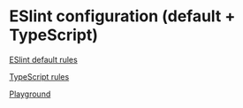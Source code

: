 # ESlint configuration (default + TypeScript)

[ESlint default rules](https://eslint.org/docs/latest/rules/)

[TypeScript rules](https://typescript-eslint.io/rules/)

[Playground](https://typescript-eslint.io/play/#ts=5.2.2&fileType=.ts&code=MYewdgzgLgBA%2BgQwFw2gJwJZgOYwLwwAGAEgKYA25IIMAJAN4CsAvgO4hrkAmhA3ALAAoIaEiw4AIxRgArgFsJpNAG0AuvhjKAjABoYAJj0BmPQBZVA4YID01mAHEAZl1wQujmFwiPs5GACsvRwBrbH8YcjcfCP8IAAsXT29ccPdsCE9cdwhcLOTnHPC4hGDwtz9sNNQYBCCaqJhsAryfBEbG5tQqt1xnVyrHHK7GrkaRcGh4YGl5RRV1AmUABj1dAwsYISEIVgwoYDiYAApJADpyUhwoOIBKGHohAEhgBAhSGC0UB8FHx4k0UglSyPZhPLikRwIGTkKBfJ5-AFAp6gwTMIA&eslintrc=N4KABGBECmAeAu0B2ATAzpAXFaaA2AlkvJgE7QDGA9gLY3IrQqQA04UpArnrlmKBAgB6IWAAKVNGgIAjHmAAOpKnOg007CJCRUAtAEMA7voLxdRXXipUFfANqRjpJJAC6bQVB27qSNPH1iXRkifVIAT104JVxpKhdsBycXd00vPV9-Lgp4KlJdcnhOZ3sYUmVSNw9BbT0UTgVCCn1EcxoFPPgMRMcwlOqtbyRoQ10kFoIAN2gx%2BMz4bNzKnuhyvKq02t0lWgI0GbhKTiWC6CKSnuSNzy39vAAzH1oFMOhSq9Sb704kGioUAj3AhMSzWBRPVCmAjxUqrCrXGrfJDkfQUAAW%2BlUoJs7z6CMGeh%2BaH09xmNng0PGeB8GKIRAA5vY0lorgNBAJPDUAcS8FZDABBUimNH0CkUADyClWLTy3TA930eH2zLAAF80p9EYSkJx9ihtkLJi0ZhQ8PopLp6DQZKs5Uk8ZqCbofrqQUbSHaVb0SmyIBzOVAwvS5ZBFXhWCqtEG0ABJek6chiFqIC5QAB6AH0IwGtO6Q1ZmuHfTU83GE9Ak-AUwl01ni1pmpx6Wj4ABRNYevih3msHNgSNQRhZTg5YpMQWkfThMt5CvJ1Y1yCZ7M5yAEeOzgBKuHgAGVZIQkMG%2BAqldAVerPI70s79sFoPdZ7pGEDhkyA2V4cX-ZzIPcfjklJygsnDQPWUCmua%2BzAVwYEDpA7oEJiPAwaB4HdnyABy%2Bj0CgrawB0pBdCeirKgGl6CNekDkAAjpwBDkAYuQ0AQFDOgoKDGna3ouCw-YBj%2BNxhlQhhiMoUpEcCqHnuRGpsiIYC7k29I7kBmyohQsR5NsJidokXqsiqgk1Cp8AAOrClQxy7mcfAgXBfaQPs5mWccADitnYPZ6HII%2BpCaQAYnkADCZpSAAsmoNp6WA9kXnJ6lrKMMj-JE-jhDwkBgJceJ8aGaBjNATBMPiUByFQFAANa6Gg1BSvq7q4iUVHNPQeDNPsTW8fwXrCYY9jXloOwSRSvDYNo0DTJUxZrhu5AACI7osxQMiRZ4zeu5ZuVYMikXZsEbXN0Axu0nTSWkqotfoCimIqBAAF4gtQdDIMR2VgPaPqBngxjhBgfHGZAh5vNgwCqjN5VVXwYMXS1YUFaKaL-AVrq6PAaJ7FlPRUPc9y9oDvl5IFIXwwFwJ4Oga37DNcCaQo8CRejyMDbDbKQM9jRwKY4Tvr%2BhkCfBND6LAfAAKzxVebOZHsiBBIUxQ1g4cLrADXoLNALQAKqoA%2BRDjmg2toFKFCAsCzBebBrObNL-ivWjGPcTjeMtcUeA8zlX2QDQ3AUr27PxNItvEKVkAvvoPs%2BOaIMfZ%2B6xUWHEcdTMYXwLCHYhwneBmC8k40JY5qpys6fx1QZg6AEFIwtjuMh9ANF13XadflAaBC0RIf-kgbHjPQlotOiq3V87bOd2x6WZUPIf0soDQghpWn5C8DHcayUCmQAQg%2Bs42anVH0pwYT6n55iKzxIcEPqjBIBlMulE75-6jwR7o3fNdURfffwOir-D5sdJmIwSCk5K5%2BCbirb6v0MBUSsPSViioDBSE2vQIINhpRLEdjXPKwwpohyFrAHw8NcDbFWLoIEE8Y6r0BngvgAAmQ65Z8IxEQQHfaoErY3Dwc%2BaA9M0RdXxl6ah2AAAs7CaicOBivXKPUPyCLAKLAADPImaaBKoEAUOvM0SBKoABk9ZylPNTL0Ki1HBVoMg4iFs2GeEumzcRejiH5FHiAn%2BvYjLwRjDGAKrZpLoVkQAZiUfxVcxj1GaJ0Xo1hYEgkfhCaYl6xBzqyUlpsThwxbb6kLHgXaVVJFfSocLPgfjRFaE4TnHCuTur5JFtgIp1iqKcP8MacxGC8aqxkQU7AABGcWdTbE%2BwIMDJ48SzDj2jp9bqTkAjlBBJDSqIdhijGaLYIuzdAYLJjGgYK11IkzSWRszCIwdlenWZs66%2BE6YgLtINLwIwNlbIUOc7hIDKzVi7CuG4ey0AHMMI8%2BmlIXkLjebs66%2ByRi-MuQNGaw1VijUSYIGxmxvCKhhWAyoVEkXlCnBCYcOR1iT3RXoEI8BDB7DGZAe%2BbTfx9UhV6Ig8A-E0IABJ0sicUm8mTViovmRkKOXCgETBYfitm3hfD-mkEeAwSUuWUqEryESSZyCgMsQ5X88Q3bimGPudoPAFU4SpjJeFBLsVUHIQ4e%2BRrfAUh1GS81wq6jQB4K0RqKy452ufFMU4KlqkUIdG6h1d55apnGfwj8fVWxnhjHjbABiDUQARV8PQah6bux9Xk3qcqfntHgOELZX9eHRtIrGtURqk3ZtIQBZxk8ZU1GpT0MIyhDABQrUBP25pwhdybV3CFeU21d0ZkjSmeV5iLFlH7JxLa8oqWGMAvInbAIsJmlOtBeR%2B3M0nWcFM-0oCIzXS3Ddto3Bsq2KWtKFdWLBALHMoViLE00TGNwcMQqwAKU1vsMADd640TAEQW2%2BgUA3qiEaR9MdlbTWkVSjNMZITkByPqo93g4Cy31OMCk0xpXgZuLTJ5LbEiuHg4mhAk5ghEHNqm-oAHENEZSiajWSBI7%2BBcdWrQhN-LQCCqQbRVBYGFklNKVAcK40lsI-ofONpgNmrfn64TNU1AED4Ua%2B4VgJgSsAQQIW4nyWSYA-SHa8CoKbUYxh38WG-mCo%2Bnh3pAG1ONFYqYJ4qwTZVxjhSozUYM00o-NRnggQjkfm5H1AAKkms0iBdxIyIhiVA%2BqZo6mtJy5VyiFiD1ipbSzCa2g2ZNmYHTKg9ourA4DHgsA4F4HXiRhk%2BjC34Yy4QEEk1FRcqNUQQZz1mmGcBptWcALUyQEgNVogQGP7o0xvlkNv5PmmL8CBXFywUtWMNW60wy7ZtK2Lm6s0YndDOuc1p9LG3-XtfTXyTjOIEtHZEruElebWVpa1KCYYF6KqVRady%2B7DrIiAnk%2BtsE5au6NbdULbj964sxQk601zg4ziUHgOKGQAAraHlX1pehY5pSbDGC3I4-J18gHnfw4%2BgBOKcUHGCwDGvKQt9DZyhSgmTB1KAoNQkVAANUVKBJHhjsdHUWgqH2rO8Ds7g7dp0LEyf6lQTO0HmnweAz6ruHCFYYPFS7tHbyXpp5WQUFc6r3ss4EAQdIeMh2uflkwvERa-LK0U7PDr-pNUFguKNcMekxoMnxABFbsHr20mIH1NWMIKavdO8OaN4PoxR7-YAws3QKgEewdD266PhhJwKAkhU738QKoBGpKp9TURarXTJaB17WeGse3I%2Bl0v1JcBLJtbtu7ZS84okQUb0bTGoDDQ50W%2BNDeBdGz74x2XGb2MnYUPye4KYmZNhbAJ4tbqdi5Ej%2Bl8ggCzS47bxDyAMh6J66QNtXLSobsLYA%2BQL1NUXiaW4sXo15AsisV91EAiZ1je-lv0lnIPPw5Z0Yc-0G4MvRv5Cg5BMDYS4Q-5ETa7C43iAH34gjQqSTk5e7t5eyxD6AqRArRI1Cx7Q4YFejwHZpvLVYwHAH6hoDtoBDepIGb70BSBoHRy9bKIOrQ54pQB9ZQFbCBp0b6at4gbpw9o-RThQJuq1RCj0zOikAabX7CF1ygQq4vbIF9RQYKqvRoi4Dk5xTsHeBoAYgoAiR8IKHua4YQw75Wr767SH6Y6c6-hIy3zjTjoLq0pHQaqM4Uh3T3QCo1gxrVbaF-oiSnB34kFjAK5X5rYAb%2B4RCO5urowNqWBLaTiSGhHpY-AvgnymBfYAbJG2jUCMScRHimrS6vY-DDDFR%2B4LgB7pFJE6h6iP5MJxBKo7a-yVGuiPyYgHYJ4ZF3CxCRw9jl6FGdEWjNDXa9FGqugoQFQczHAgiVTQCB5nwAwwBIB%2BTEykA04RRRQHrKo95OijFdG%2BCDGREdFMEDEBzTZLAVF3Y7EWg16F7nHbH9EFSKoK4HFJH3GnDnCny2oAbbarbwhGqTBUAXzoZD58j8hoC7gVxqCvRH6CZurJAMhDJtbXrpZXb5q8G-FszYE5A1ThboyBCkZB4YkPbfEFFUTxAzDuh8pr4eEOKxFvhIlYESQyj5DcG-BQlVo3I4JUQxCkjMlJTdFZKohXoNEhzckkLzD6Gb5DinErRHhdhhjvI1AE7bh-qbx%2BSE4t6eFVbsGin5BSnLRCiyn0lDTkA8k1FknEBIQgIx6MlnFGkd4mkkI9xPTXTnAzAa4NC3H2kPiOmcD0BAGxEph5bClckOn5CYlmAYgFQiSnwfBsw6kx7w7Q7n4oj4lnwhnemLzKAsQBrQBx5mCgYhGrLnaZrJrbh5nQlz6bDxmn5wABnSgWFkYimhn%2BHZxhDlKemQDxlGwpkdnxmIDarGgdl0SlwzCd7PE1CTgAiUGxxgb5SFQlEhy0T0SMRGAmCFzBlsxLkMQzA-CsT-AzA1kEQdlbmMThDkyplSGbBoCdAZa-6NnIEE5bKdSWEqo3AE4W5UkgK7idDRaOHliRQg7fntwvkzRWjRS7jkHCxAUw6kCMArYDgEhvjgRuZFgIXbr9KcwKkxIMiZQDjXIYQXbcJtm%2B5uQzxa5C7H43DXlES6DTF-TjlaDUVmB5gMUtwX5PRmJsn3kQKCEhwBHrnBp5TEikh8XhDWgmpcIiFqKe4klsx5gx50a5DLIbmbDhD-D6ASkTScnySiDaJThWTwBgAABkYA7GQsVYDIiUk4kQMgk4VUZwhUhgwMml2CnKVE9aWKtlgpDlRsqIyWglHJblbMHlkQTB5ijlzl7J-sfgMsUJ7lfJOcyA6ePaBUxRjAzAyBJ5bGeQGiT268qUFZWxgYfJvlJshp3FgMNoapvmVKE%2B8Wc23eVEsy5%2Bfl5VAV3YkCIcXlmk9uGUZKq8kAnS8AMgW6wJF2OF0AuidJDVR6rWImuROm-VUiHVghlo-SzlLUZiImpV-lcxm%2BVVs4v5oadVs2GhlFNQc1vV%2BRA1KcIcExD%2B%2BBaUF%2Bu1A1rlaKbMuhZgBYHhmlj1tcElt1dpf4AE-JLVZVjIvRWCk0QVmw9hdGmSkq%2B84VCykV3F0Vgcssu8I8za8QOkiqEVesmlNsmNU8yAy29uYQYNL1y1JIKY582qtmZg9afhwMtlGsQp7VNo0gjA58OswckNUAAQMgY2Nwl2pg6IT50cnSM0rOQoyE0AH5xFLBnSR6cOaA%2BCw5iAyVXpppuhnAqgIcdFVNbVe1suJ1piVgNYaunmW85AFtTmMaoF%2B5XYLESAamvpWF30Bm40QGoEbB51WgdFhgeQpBz1JtlCXoB16%2BDVM0tN9V1tqqU0QoQ40MFEMJmwLWnFQQHQ0gMlA1mIVAaG0CesbN%2Bg1Uoymlu5IsxdaSkqVkqACJXFVBlVtt0AuVVUcS5iNVNwUdk1esndXFZ16dNwEi94xKRU8N8Mlo6xUu%2BdAh9F9SwslgyAEpgMQtFkKAL8wiuyztXSNCSiXorWr0conS%2B9R6DSEJzSNJqNAVVShS5961esaMZRERUVb18yIweNSV6GK1C9wqIwgyEkNIJgwwGS8pAtHWR0wUtISAFk6Mi0PCtC1WlGImiV9RVBGEItNaGayhfg4%2BKYA9xA3Wi4nt0VHulIiooJhumpWOxmixRM2VpAE4Ikk25D8QQZjtKO9DrG7Gc6zyyguQ2aUoq6lMIFXDSxjD3yUGAF0UjCt%2BdRXeNM3DyxNkdEyAmkcjsQOG1uVhb5R0AAUruAABpyk9gxY7hMBlbjARCaPML1GcMficFUPe06Ovk1DhHhC8aTioBWMB62MKMUXD13ai4gilVEJ4loyYja1ORtxmBC1CEAa64Uhg2IGm1-mzitjijaKEMWIx0o6wAXLaMwyaF6DxMv6yp8gk6vQeEBZROFVGoLAmCHj0gpPa2QPlg5M%2BJGKqKhKBDhJpL1OwkYxa3sX3hqkGgS4EHDF2pIDNWNL9l2wpQoCRA51QhObtWBA8ykmJlYkUCuyRAo2E0QOH0ByxX80zXsHhk%2BD7PG0Q1o3v2kk2naSs0ogc2yVVl-rpWPY5IuXQ3vUfMoAAgSqDI2jj3IAU0LMJKsWQCa2pMuahxWQG1URv7Jkayh2tV3PtUPNsz7AsSGZaUw1UWya3Or2R2t1HW1V03KpHq4v64V0C1AwFx8WjO93fPPaaWKidVURhNjNPhw1f0xnLXYtXmjMWBoPRPCtUWiuLEED4I2DyGb50oMrMrnND2VlSuog7nWORDyvlNahIDB2wWKNeiF1wgXzk5gwzSGuiMXMB0txXbohPCW0kvHPHVUt5M23VUvlHr9mNDGjXMSFPUYscvz0JM3C%2BshYzABAtM7Xh1Ct-Mhy7nUCMDBC0D4uSs1DJ7XTmCAhLWew-rmshxZvgiHnQtnn04U35CxuYt7WhgnWHpxogCqhAA&tsconfig=N4KABGBEDGD2C2AHAlgGwKYCcDyiAuysAdgM6QBcYoEEkJemy0eAcgK6qoDCAFutAGsylBm3TgwAXxCSgA&tokens=true)
